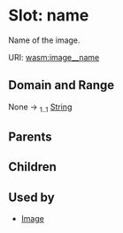 
# Slot: name


Name of the image.

URI: [wasm:image__name](https://w3id.org/itk/wasmimage__name)


## Domain and Range

None &#8594;  <sub>1..1</sub> [String](types/String.md)

## Parents


## Children


## Used by

 * [Image](Image.md)
